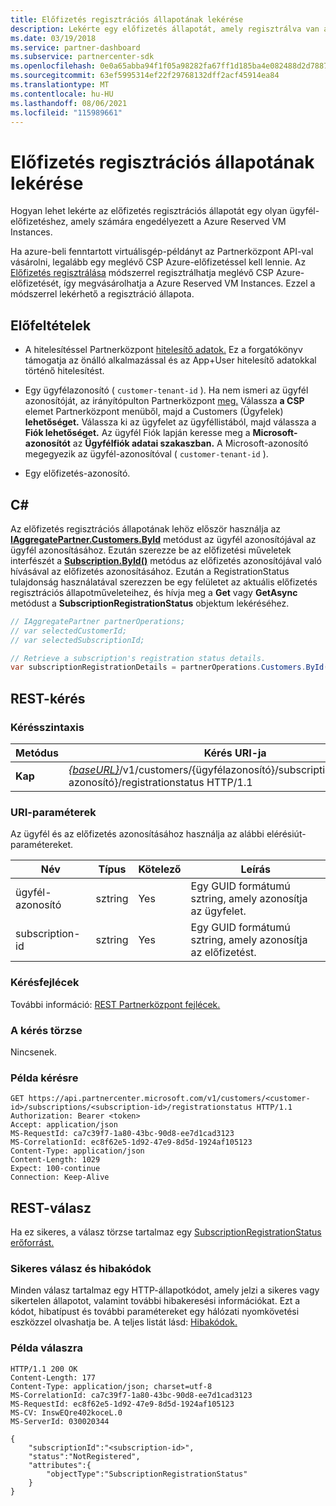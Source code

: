 ```yaml
---
title: Előfizetés regisztrációs állapotának lekérése
description: Lekérte egy előfizetés állapotát, amely regisztrálva van a Azure Reserved VM Instances.
ms.date: 03/19/2018
ms.service: partner-dashboard
ms.subservice: partnercenter-sdk
ms.openlocfilehash: 0e0a65abba94f1f05a98282fa67ff1d185ba4e082488d2d7887b4e9346c38967
ms.sourcegitcommit: 63ef5995314ef22f29768132dff2acf45914ea84
ms.translationtype: MT
ms.contentlocale: hu-HU
ms.lasthandoff: 08/06/2021
ms.locfileid: "115989661"
---
```

# <a name="get-subscription-registration-status"></a>Előfizetés regisztrációs állapotának lekérése

Hogyan lehet lekérte az előfizetés regisztrációs állapotát egy olyan ügyfél-előfizetéshez, amely számára engedélyezett a Azure Reserved VM Instances.

Ha azure-beli fenntartott virtuálisgép-példányt az Partnerközpont API-val vásárolni, legalább egy meglévő CSP Azure-előfizetéssel kell lennie. Az [Előfizetés regisztrálása](register-a-subscription.md) módszerrel regisztrálhatja meglévő CSP Azure-előfizetését, így megvásárolhatja a Azure Reserved VM Instances. Ezzel a módszerrel lekérhető a regisztráció állapota.

## <a name="prerequisites"></a>Előfeltételek

- A hitelesítéssel Partnerközpont [hitelesítő adatok.](partner-center-authentication.md) Ez a forgatókönyv támogatja az önálló alkalmazással és az App+User hitelesítő adatokkal történő hitelesítést.

- Egy ügyfélazonosító ( `customer-tenant-id` ). Ha nem ismeri az ügyfél azonosítóját, az irányítópulton Partnerközpont [meg.](https://partner.microsoft.com/dashboard) Válassza **a CSP** elemet Partnerközpont menüből, majd a Customers (Ügyfelek) **lehetőséget.** Válassza ki az ügyfelet az ügyféllistából, majd válassza a **Fiók lehetőséget.** Az ügyfél Fiók lapján keresse meg a **Microsoft-azonosítót** az **Ügyfélfiók adatai szakaszban.** A Microsoft-azonosító megegyezik az ügyfél-azonosítóval ( `customer-tenant-id` ).

- Egy előfizetés-azonosító.

## <a name="c"></a>C\#

Az előfizetés regisztrációs állapotának lehöz először használja az [**IAggregatePartner.Customers.ById**](/dotnet/api/microsoft.store.partnercenter.customers.icustomercollection.byid) metódust az ügyfél azonosítójával az ügyfél azonosításához. Ezután szerezze be az előfizetési műveletek interfészét a [**Subscription.ById()**](/dotnet/api/microsoft.store.partnercenter.subscriptions.isubscriptioncollection.byid) metódus az előfizetés azonosítójával való hívásával az előfizetés azonosításához. Ezután a RegistrationStatus tulajdonság használatával szerezzen be egy felületet az aktuális előfizetés regisztrációs állapotműveleteihez, és hívja meg a **Get** vagy **GetAsync** metódust a **SubscriptionRegistrationStatus** objektum lekéréséhez.

``` csharp
// IAggregatePartner partnerOperations;
// var selectedCustomerId;
// var selectedSubscriptionId;

// Retrieve a subscription's registration status details.
var subscriptionRegistrationDetails = partnerOperations.Customers.ById(selectedCustomerId).Subscriptions.ById(selectedSubscriptionId).RegistrationStatus.Get();
```

## <a name="rest-request"></a>REST-kérés

### <a name="request-syntax"></a>Kérésszintaxis

| Metódus    | Kérés URI-ja                                                                                                                        |
|-----------|------------------------------------------------------------------------------------------------------------------------------------|
| **Kap**  | [*{baseURL}*](partner-center-rest-urls.md)/v1/customers/{ügyfélazonosító}/subscriptions/{előfizetés-azonosító}/registrationstatus HTTP/1.1 |

### <a name="uri-parameters"></a>URI-paraméterek

Az ügyfél és az előfizetés azonosításához használja az alábbi elérésiút-paramétereket.

| Név                    | Típus       | Kötelező | Leírás                                                   |
|-------------------------|------------|----------|---------------------------------------------------------------|
| ügyfél-azonosító             | sztring     | Yes      | Egy GUID formátumú sztring, amely azonosítja az ügyfelet.         |
| subscription-id         | sztring     | Yes      | Egy GUID formátumú sztring, amely azonosítja az előfizetést.     |

### <a name="request-headers"></a>Kérésfejlécek

További információ: [REST Partnerközpont fejlécek.](headers.md)

### <a name="request-body"></a>A kérés törzse

Nincsenek.

### <a name="request-example"></a>Példa kérésre

```http
GET https://api.partnercenter.microsoft.com/v1/customers/<customer-id>/subscriptions/<subscription-id>/registrationstatus HTTP/1.1
Authorization: Bearer <token>
Accept: application/json
MS-RequestId: ca7c39f7-1a80-43bc-90d8-ee7d1cad3123
MS-CorrelationId: ec8f62e5-1d92-47e9-8d5d-1924af105123
Content-Type: application/json
Content-Length: 1029
Expect: 100-continue
Connection: Keep-Alive
```

## <a name="rest-response"></a>REST-válasz

Ha ez sikeres, a válasz törzse tartalmaz egy [SubscriptionRegistrationStatus erőforrást.](subscription-resources.md#subscriptionregistrationstatus)

### <a name="response-success-and-error-codes"></a>Sikeres válasz és hibakódok

Minden válasz tartalmaz egy HTTP-állapotkódot, amely jelzi a sikeres vagy sikertelen állapotot, valamint további hibakeresési információkat. Ezt a kódot, hibatípust és további paramétereket egy hálózati nyomkövetési eszközzel olvashatja be. A teljes listát lásd: [Hibakódok.](error-codes.md)

### <a name="response-example"></a>Példa válaszra

```http
HTTP/1.1 200 OK
Content-Length: 177
Content-Type: application/json; charset=utf-8
MS-CorrelationId: ca7c39f7-1a80-43bc-90d8-ee7d1cad3123
MS-RequestId: ec8f62e5-1d92-47e9-8d5d-1924af105123
MS-CV: InswEQre402koceL.0
MS-ServerId: 030020344

{
    "subscriptionId":"<subscription-id>",
    "status":"NotRegistered",
    "attributes":{
        "objectType":"SubscriptionRegistrationStatus"
    }
}
```

